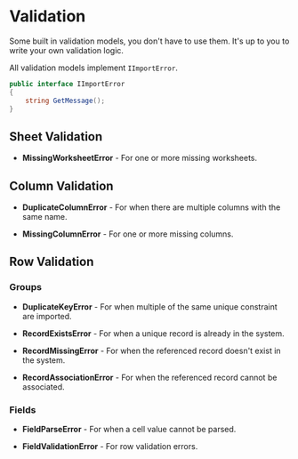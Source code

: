 # Validation
Some built in validation models, you don't have to use them.
It's up to you to write your own validation logic.

All validation models implement `IImportError`.
```csharp
public interface IImportError
{
    string GetMessage();
}
```

## Sheet Validation
- **MissingWorksheetError** - For one or more missing worksheets.

## Column Validation
- **DuplicateColumnError** - For when there are multiple columns with the same name.

- **MissingColumnError** - For one or more missing columns.

## Row Validation

### Groups

- **DuplicateKeyError** - For when multiple of the same unique constraint are imported.

- **RecordExistsError** - For when a unique record is already in the system.

- **RecordMissingError** - For when the referenced record doesn't exist in the system.

- **RecordAssociationError** - For when the referenced record cannot be associated.

### Fields

- **FieldParseError** - For when a cell value cannot be parsed.

- **FieldValidationError** - For row validation errors.